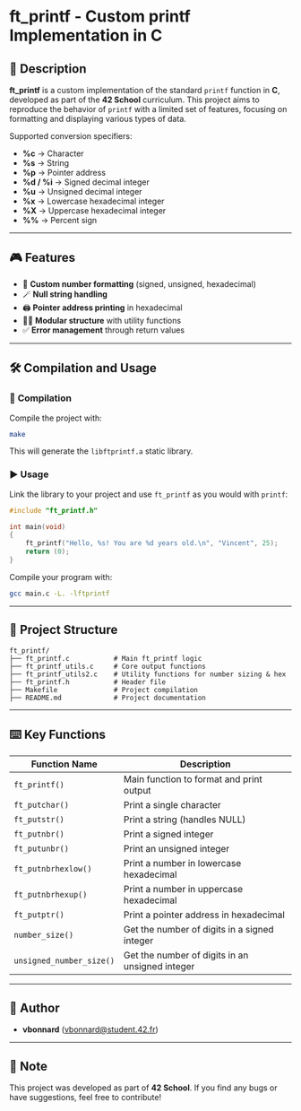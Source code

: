 # ft_printf - Custom printf Implementation in C

## 📌 Description
**ft_printf** is a custom implementation of the standard `printf` function in **C**, developed as part of the **42 School** curriculum. This project aims to reproduce the behavior of `printf` with a limited set of features, focusing on formatting and displaying various types of data.

Supported conversion specifiers:

- **%c** → Character
- **%s** → String
- **%p** → Pointer address
- **%d / %i** → Signed decimal integer
- **%u** → Unsigned decimal integer
- **%x** → Lowercase hexadecimal integer
- **%X** → Uppercase hexadecimal integer
- **%%** → Percent sign

---

## 🎮 Features

- 📝 **Custom number formatting** (signed, unsigned, hexadecimal)
- 🪄 **Null string handling**
- 🖨️ **Pointer address printing** in hexadecimal
- 🧑‍💻 **Modular structure** with utility functions
- ✅ **Error management** through return values

---

## 🛠 Compilation and Usage

### 🔧 **Compilation**
Compile the project with:
```sh
make
```

This will generate the `libftprintf.a` static library.

### ▶️ **Usage**
Link the library to your project and use `ft_printf` as you would with `printf`:

```c
#include "ft_printf.h"

int main(void)
{
    ft_printf("Hello, %s! You are %d years old.\n", "Vincent", 25);
    return (0);
}
```

Compile your program with:
```sh
gcc main.c -L. -lftprintf
```

---

## 📂 Project Structure

```
ft_printf/
├── ft_printf.c           # Main ft_printf logic
├── ft_printf_utils.c     # Core output functions
├── ft_printf_utils2.c    # Utility functions for number sizing & hex
├── ft_printf.h           # Header file
├── Makefile              # Project compilation
├── README.md             # Project documentation
```

---

## ⌨️ Key Functions

| Function Name    | Description |
|------------------|-------------|
| `ft_printf()`    | Main function to format and print output |
| `ft_putchar()`   | Print a single character |
| `ft_putstr()`    | Print a string (handles NULL) |
| `ft_putnbr()`    | Print a signed integer |
| `ft_putunbr()`   | Print an unsigned integer |
| `ft_putnbrhexlow()` | Print a number in lowercase hexadecimal |
| `ft_putnbrhexup()`  | Print a number in uppercase hexadecimal |
| `ft_putptr()`    | Print a pointer address in hexadecimal |
| `number_size()`  | Get the number of digits in a signed integer |
| `unsigned_number_size()` | Get the number of digits in an unsigned integer |

---

## 📜 Author
- **vbonnard** (<vbonnard@student.42.fr>)

---

## 📌 Note
This project was developed as part of **42 School**. If you find any bugs or have suggestions, feel free to contribute!

